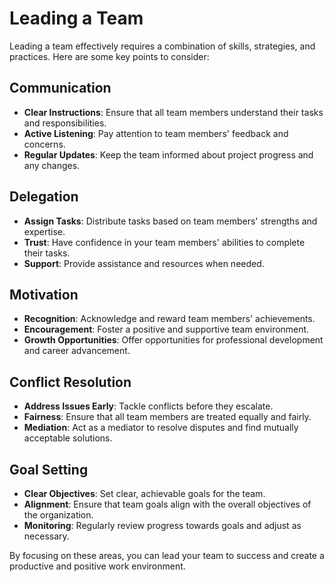 # Leading a Team

Leading a team effectively requires a combination of skills, strategies, and practices. Here are some key points to consider:

## Communication
- **Clear Instructions**: Ensure that all team members understand their tasks and responsibilities.
- **Active Listening**: Pay attention to team members' feedback and concerns.
- **Regular Updates**: Keep the team informed about project progress and any changes.

## Delegation
- **Assign Tasks**: Distribute tasks based on team members' strengths and expertise.
- **Trust**: Have confidence in your team members' abilities to complete their tasks.
- **Support**: Provide assistance and resources when needed.

## Motivation
- **Recognition**: Acknowledge and reward team members' achievements.
- **Encouragement**: Foster a positive and supportive team environment.
- **Growth Opportunities**: Offer opportunities for professional development and career advancement.

## Conflict Resolution
- **Address Issues Early**: Tackle conflicts before they escalate.
- **Fairness**: Ensure that all team members are treated equally and fairly.
- **Mediation**: Act as a mediator to resolve disputes and find mutually acceptable solutions.

## Goal Setting
- **Clear Objectives**: Set clear, achievable goals for the team.
- **Alignment**: Ensure that team goals align with the overall objectives of the organization.
- **Monitoring**: Regularly review progress towards goals and adjust as necessary.

By focusing on these areas, you can lead your team to success and create a productive and positive work environment.